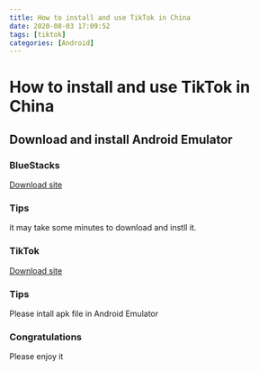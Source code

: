 ```yaml
---
title: How to install and use TikTok in China
date: 2020-08-03 17:09:52
tags: [tiktok]
categories: [Android]
---
```


# How to install and use TikTok in China

## Download and install Android Emulator

### BlueStacks

[Download site](https://www.bluestacks.com/download.html)

### Tips

it may take some minutes to download and instll it.

### TikTok

[Download site](https://tik-tok.en.uptodown.com/android/download)

### Tips

Please intall apk file in Android Emulator

### Congratulations

Please enjoy it
